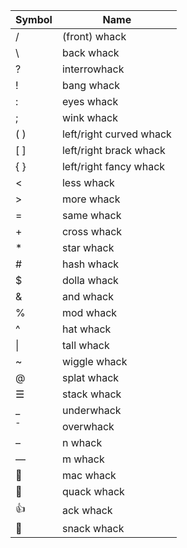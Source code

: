 |Symbol	|Name							|
|-------|-------------------------------|
| /		| (front) whack					|
| \		| back whack					|
| ?		| interrowhack					|
| !		| bang whack					|
| :		| eyes whack					|
| ;		| wink whack					|
| ( )	| left/right curved whack		|
| [ ]	| left/right brack whack		|
| { }	| left/right fancy whack		|
| <		| less whack					|
| >		| more whack					|
| =		| same whack					|
| +		| cross whack					|
| *		| star whack					|
| #		| hash whack					|
| $		| dolla whack					|
| &		| and whack						|
| %		| mod whack						|
| ^		| hat whack						|
| \|	| tall whack					|
| ~		| wiggle whack					|
| @		| splat whack					|
| ☰		| stack whack					|
| _		| underwhack					|
| ¯		| overwhack						|
| –		| n whack						|
| —		| m whack						|
| 🍎	| mac whack						|
| 🦆	| quack whack					|
| 👍	| ack whack						|
| 🌮	| snack whack					|
